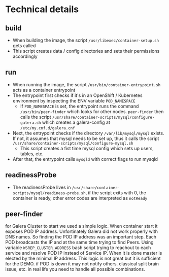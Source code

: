 # Technical details

## build
- When building the image, the script `/usr/libexec/container-setup.sh` gets
  called
- This script creates data / config directories and sets their permissions
  accordingly

## run
- When running the image, the script `/usr/bin/container-entrypoint.sh` acts as
  a container entrypoint
- The entrypoint first checks if it's in an OpenShift / Kubernetes environment
  by inspecting the ENV variable `POD_NAMESPACE`
  - If `POD_NAMESPACE` is set, the entrypoint runs the command 
    `/usr/bin/peer-finder` which looks for other nodes. `peer-finder` then
    calls the script `/usr/share/container-scripts/mysql/configure-galera.sh`
    which creates a galera-config at `/etc/my.cnf.d/galera.cnf`
- Next, the entrypoint checks if the directory `/var/lib/mysql/mysql` exists. 
  If not, it assumes that mysql needs to be set up, thus it calls the script
  `/usr/share/container-scripts/mysql/configure-mysql.sh`
  - This script creates a fist time mysql config which sets up users, tables,
    etc. 
- After that, the entrypoint calls `mysqld` with correct flags to run mysqld


## readinessProbe
- The readinessProbe lives in
  `/usr/share/container-scripts/mysql/readiness-probe.sh`, if the script exits
  with 0, the container is ready, other error codes are interpreted as
  `notReady`


## peer-finder
for Galera Cluster to start we used a simple logic. When container start it exposes POD IP address. Unfortinately Galera did not work properly with DNS names. So finding the POD IP address was an important step. Each POD broadcasts the IP and at the same time trying to find Peers. Using variable `WSREP_CLUSTER_ADDRESS` bash script trying to reachout to each service and resolve POD IP instead of Service IP. When it is done master is elected by the minimal IP address.
This logic is not great but it is sufficient for the DEMO. if POD is down it may not notify others. classical split brain issue, etc. in real life you need to handle all possible combinations.
